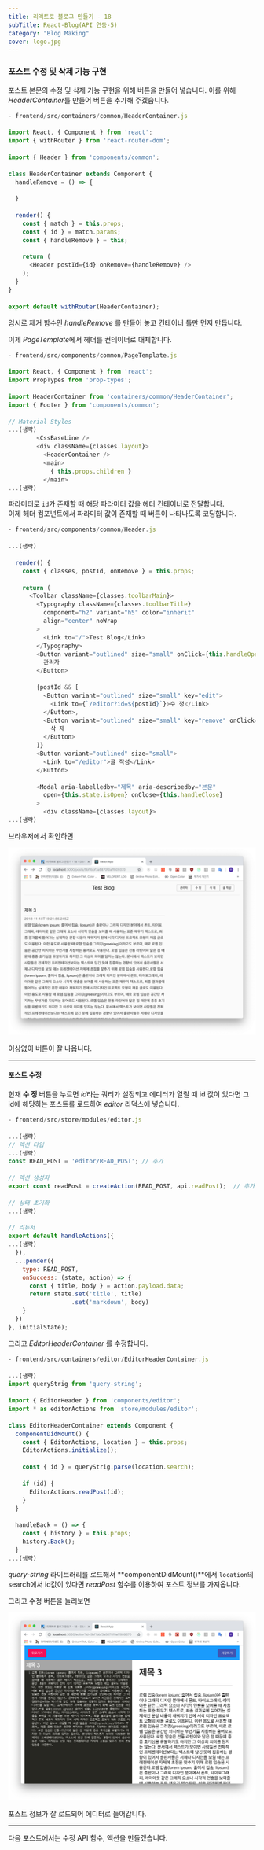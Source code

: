 ```yaml
---
title: 리액트로 블로그 만들기 - 18
subTitle: React-Blog(API 연동-5)
category: "Blog Making"
cover: logo.jpg
---
```


### 포스트 수정 및 삭제 기능 구현
포스트 본문의 수정 및 삭제 기능 구현을 위해 버튼을 만들어 넣습니다. 이를 위해 *HeaderContainer*를
만들어 버튼을 추가해 주겠습니다.

```js
- frontend/src/containers/common/HeaderContainer.js

import React, { Component } from 'react';
import { withRouter } from 'react-router-dom';

import { Header } from 'components/common';

class HeaderContainer extends Component {
  handleRemove = () => {

  }

  render() {
    const { match } = this.props;
    const { id } = match.params;
    const { handleRemove } = this;

    return (
      <Header postId={id} onRemove={handleRemove} />
    );
  }
}

export default withRouter(HeaderContainer);
```

임시로 제거 함수인 *handleRemove* 를 만들어 놓고 컨테이너 틀만 먼저 만듭니다.

이제 *PageTemplate*에서 헤더를 컨테이너로 대체합니다.

```js
- frontend/src/components/common/PageTemplate.js

import React, { Component } from 'react';
import PropTypes from 'prop-types';

import HeaderContainer from 'containers/common/HeaderContainer';
import { Footer } from 'components/common';

// Material Styles
...(생략)
        <CssBaseLine />
        <div className={classes.layout}>
          <HeaderContainer />
          <main>
            { this.props.children }
          </main>
...(생략)
```

파라미터로 `id`가 존재할 때 해당 파라미터 값을 헤더 컨테이너로 전달합니다.  
이제 헤더 컴포넌트에서 파라미터 값이 존재할 때 버튼이 나타나도록 코딩합니다.

```js
- frontend/src/components/common/Header.js

...(생략)

  render() {
    const { classes, postId, onRemove } = this.props;

    return (
      <Toolbar className={classes.toolbarMain}>
        <Typography className={classes.toolbarTitle}
          component="h2" variant="h5" color="inherit"
          align="center" noWrap
        >
          <Link to="/">Test Blog</Link>
        </Typography>
        <Button variant="outlined" size="small" onClick={this.handleOpen}>
          관리자
        </Button>

        {postId && [
          <Button variant="outlined" size="small" key="edit">
            <Link to={`/editor?id=${postId}`}>수 정</Link>
          </Button>,
          <Button variant="outlined" size="small" key="remove" onClick={onRemove}>
            삭 제
          </Button>
        ]}
        <Button variant="outlined" size="small">
          <Link to="/editor">글 작성</Link>
        </Button>

        <Modal aria-labelledby="제목" aria-describedby="본문"
          open={this.state.isOpen} onClose={this.handleClose}
        >
          <div className={classes.layout}>
...(생략)
```

브라우저에서 확인하면

![Browser1](./browser1.png)

이상없이 버튼이 잘 나옵니다.

***

#### 포스트 수정
현재 **수 정** 버튼을 누르면 *id*라는 쿼리가 설정되고 에디터가 열릴 때 id 값이 있다면
그 id에 해당하는 포스트를 로드하여 *editor* 리덕스에 넣습니다.

```js
- frontend/src/store/modules/editor.js

...(생략)
// 액션 타입
...(생략)
const READ_POST = 'editor/READ_POST'; // 추가

// 액션 생성자
export const readPost = createAction(READ_POST, api.readPost);  // 추가

// 상태 초기화
...(생략)

// 리듀서
export default handleActions({
...(생략)
  }),
  ...pender({
    type: READ_POST,
    onSuccess: (state, action) => {
      const { title, body } = action.payload.data;
      return state.set('title', title)
                  .set('markdown', body)
    }
  })
}, initialState);
```

그리고 *EditorHeaderContainer* 를 수정합니다.

```js
- frontend/src/containers/editor/EditorHeaderContainer.js

...(생략)
import queryStrig from 'query-string';

import { EditorHeader } from 'components/editor';
import * as editorActions from 'store/modules/editor';

class EditorHeaderContainer extends Component {
  componentDidMount() {
    const { EditorActions, location } = this.props;
    EditorActions.initialize();

    const { id } = queryStrig.parse(location.search);

    if (id) {
      EditorActions.readPost(id);
    }
  }

  handleBack = () => {
    const { history } = this.props;
    history.Back();
  }
...(생략)
```

*query-string* 라이브러리를 로드해서 **componentDidMount()**에서 `location`의
search에서 id값이 있다면 *readPost* 함수를 이용하여 포스트 정보를 가져옵니다.

그리고 수정 버튼을 눌러보면

![Browser2](./browser2.png)

포스트 정보가 잘 로드되어 에디터로 들어갑니다.

***

다음 포스트에서는 수정 API 함수, 액션을 만들겠습니다.